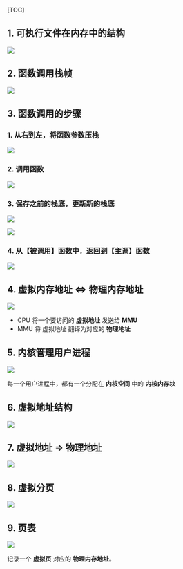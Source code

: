 [TOC]



## 1. 可执行文件在内存中的结构

![](01.png)



## 2. 函数调用栈帧

![](02.png)



## 3. 函数调用的步骤

### 1. 从右到左，将函数参数压栈

![](03.png)

### 2. 调用函数

![](04.png)

### 3. 保存之前的栈底，更新新的栈底

![](05.png)

![](06.png)

### 4. 从【被调用】函数中，返回到【主调】函数

![](07.png)



## 4. 虚拟内存地址 <=> 物理内存地址

![](08.png)

- CPU 将一个要访问的 **虚拟地址** 发送给 **MMU**
- MMU 将 虚拟地址 翻译为对应的 **物理地址**



## 5. 内核管理用户进程

![](09.png)

每一个用户进程中，都有一个分配在 **内核空间** 中的 **内核内存块**



## 6. 虚拟地址结构

![](10.png)



## 7. 虚拟地址 => 物理地址

![](11.png)

## 8. 虚拟分页

![](12.png)

## 9. 页表

![](13.png)

记录一个 **虚拟页** 对应的 **物理内存地址**。